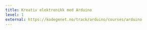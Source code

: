 ```yaml
---
title: Kreativ elektronikk med Arduino
level: 1
external: https://kodegenet.no/track/arduino/courses/arduino
---
```

